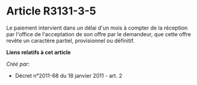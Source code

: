 # Article R3131-3-5

Le paiement intervient dans un délai d'un mois à compter de la réception par l'office de l'acceptation de son offre par le
demandeur, que cette offre revête un caractère partiel, provisionnel ou définitif.

**Liens relatifs à cet article**

_Créé par_:

  - Décret n°2011-68 du 18 janvier 2011 - art. 2
